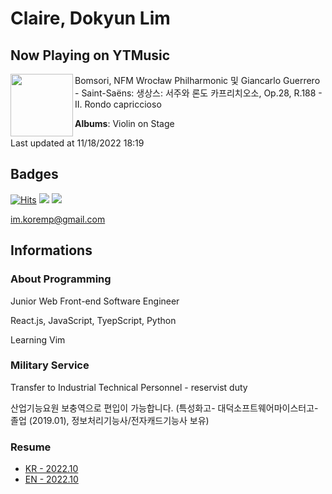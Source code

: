 # Claire, Dokyun Lim

## Now Playing on YTMusic

[<img align="left" width="100" src="https://lh3.googleusercontent.com/Idnz715panYoiDX3dN_3D-et1zs6pwL8lxRM-3lpxm3Tig7VszKFwPXq4ZeV_QT_AJiNDVc8XIZZ-wXTBw">](https://music.youtube.com/watch?v=UfuTwaZ0KC0)

Bomsori, NFM Wrocław Philharmonic 및 Giancarlo Guerrero - Saint-Saëns: 생상스: 서주와 론도 카프리치오소, Op.28, R.188 - II. Rondo capriccioso

**Albums**: Violin on Stage

Last updated at 11/18/2022 18:19

## Badges

[![Hits](https://hits.seeyoufarm.com/api/count/incr/badge.svg?url=https%3A%2F%2Fgithub.com%2Fkoremp%2Fkormep&count_bg=%2379C83D&title_bg=%23555555&icon=&icon_color=%23E7E7E7&title=hits&edge_flat=false)](https://hits.seeyoufarm.com)
<a href="https://dev.to/koremp"><img src="https://img.shields.io/badge/dev.to-0A0A0A?style=for-the-badge&logo=devdotto&logoColor=white"/></a>
<a href="https://www.linkedin.com/in/koremp"><img src="https://img.shields.io/badge/LinkedIn-0077B5?style=flat-square&logo=linkedin&logoColor=white"/></a>

im.koremp@gmail.com

## Informations

### About Programming

Junior Web Front-end Software Engineer

React.js, JavaScript, TyepScript, Python

Learning Vim

### Military Service

Transfer to Industrial Technical Personnel - reservist duty

산업기능요원 보충역으로 편입이 가능합니다. (특성화고- 대덕소프트웨어마이스터고- 졸업 (2019.01), 정보처리기능사/전자캐드기능사 보유)

### Resume

* [KR - 2022.10](./resume/README.md)
* [EN - 2022.10](./resume/README.en.md)
